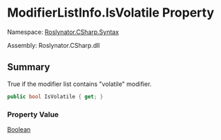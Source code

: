 # ModifierListInfo\.IsVolatile Property

Namespace: [Roslynator.CSharp.Syntax](../../README.md)

Assembly: Roslynator\.CSharp\.dll

## Summary

True if the modifier list contains "volatile" modifier\.

```csharp
public bool IsVolatile { get; }
```

### Property Value

[Boolean](https://docs.microsoft.com/en-us/dotnet/api/system.boolean)


